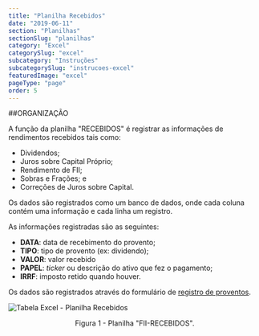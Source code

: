 ```yaml
---
title: "Planilha Recebidos"
date: "2019-06-11"
section: "Planilhas"
sectionSlug: "planilhas"
category: "Excel"
categorySlug: "excel"
subcategory: "Instruções"
subcategorySlug: "instrucoes-excel"
featuredImage: "excel"
pageType: "page"
order: 5
---
```


##ORGANIZAÇÃO

A função da planilha "RECEBIDOS" é registrar as informações de rendimentos recebidos tais como:

- Dividendos;
- Juros sobre Capital Próprio;
- Rendimento de FII;
- Sobras e Frações; e
- Correções de Juros sobre Capital.

Os dados são registrados como um banco de dados, onde cada coluna contém uma informação e cada linha um registro.

As informações registradas são as seguintes:

- **DATA**: data de recebimento do provento;
- **TIPO**: tipo de provento (ex: dividendo);
- **VALOR**: valor recebido
- **PAPEL**: *ticker* ou descrição do ativo que fez o pagamento;
- **IRRF**: imposto retido quando houver.

Os dados são registrados através do formulário de [registro de proventos](/planilhas/instrucoes/excel/registro-proventos-excel).

![Tabela Excel - Planilha Recebidos](../img/planilha-recebidos-excel-001.jpg)

<p class="legenda" style="text-align:center">Figura 1 - Planilha "FII-RECEBIDOS".</p>